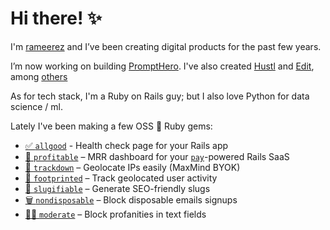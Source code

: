 # Hi there! ✨

I'm [rameerez](https://twitter.com/rameerez) and I’ve been creating digital products for the past few years.

I’m now working on building [PromptHero](https://prompthero.com). I've also created [Hustl](https://gohustl.co/) and [Edit](https://goedit.me/), among [others](https://rameerez.com/projects)

As for tech stack, I'm a Ruby on Rails guy; but I also love Python for data science / ml.

Lately I've been making a few OSS 💎 Ruby gems:
 - [✅ `allgood`](https://github.com/rameerez/allgood) - Health check page for your Rails app
 - [💸 `profitable`](https://github.com/rameerez/profitable) – MRR dashboard for your [`pay`](https://github.com/pay-rails/pay)-powered Rails SaaS
 - [📍 `trackdown`](https://github.com/rameerez/trackdown) – Geolocate IPs easily (MaxMind BYOK)
 - [👣 `footprinted`](https://github.com/rameerez/footprinted) – Track geolocated user activity
 - [🐌 `slugifiable`](https://github.com/rameerez/slugifiable) – Generate SEO-friendly slugs
 - [🗑️ `nondisposable`](https://github.com/rameerez/nondisposable) – Block disposable emails signups
 - [👮‍♂️ `moderate`](https://github.com/rameerez/moderate) – Block profanities in text fields
